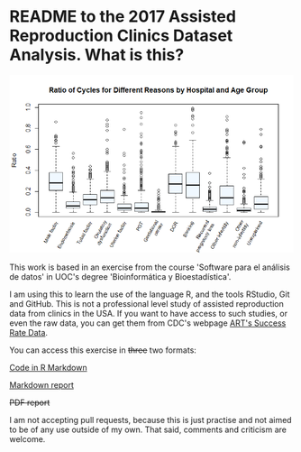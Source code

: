 # README to the 2017 Assisted Reproduction Clinics Dataset Analysis. What is this?

![Sample box plot from the report](PEC3_files/figure-markdown_strict/boxplot-cause-of-cycles-1.png)

This work is based in an exercise from the course 'Software para el análisis de datos' in UOC's degree 'Bioinformática y Bioestadística'.

I am using this to learn the use of the language R, and the tools RStudio, Git and GitHub. This is not a professional level study of assisted reproduction data from clinics in the USA. If you want to have access to such studies, or even the raw data, you can get them from CDC's webpage [ART's Success Rate Data](https://www.cdc.gov/art/artdata/index.html).

You can access this exercise in ~~three~~ two formats:

[Code in R Markdown](https://github.com/jorgevallejo/clinic-tables-data/blob/master/PEC3.Rmd)

[Markdown report](https://github.com/jorgevallejo/clinic-tables-data/blob/master/PEC3.md)

~~PDF report~~

I am not accepting pull requests, because this is just practise and not aimed to be of any use outside of my own. That said, comments and criticism are welcome.
